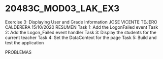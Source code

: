 # 20483C_MOD03_LAK_EX3
Exercise 3: Displaying User and Grade Information
JOSE VICENTE TEJERO CALDERERA 15/10/2020
RESUMEN
Task 1: Add the LogonFailed event
Task 2: Add the Logon_Failed event handler
Task 3: Display the students for the current teacher
Task 4: Set the DataContext for the page
Task 5: Build and test the application


PROBLEMAS
